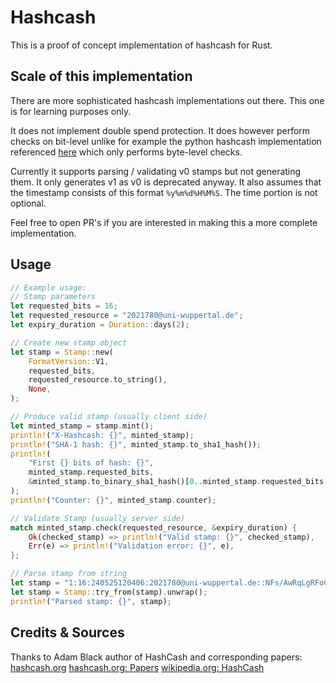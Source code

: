 # Hashcash

This is a proof of concept implementation of hashcash for Rust.

## Scale of this implementation

There are more sophisticated hashcash implementations out there. This one is for learning purposes only.

It does not implement double spend protection. It does however perform checks on bit-level unlike for example
the python hashcash implementation referenced [here](http://hashcash.org/libs/) which only performs byte-level
checks.

Currently it supports parsing / validating v0 stamps but not generating them. It only generates v1 as v0 is deprecated anyway. It also assumes that the timestamp consists of this format `%y%m%d%H%M%S`. The time portion is not optional.

Feel free to open PR's if you are interested in making this a more complete implementation.

## Usage

```rust
// Example usage:
// Stamp parameters
let requested_bits = 16;
let requested_resource = "2021780@uni-wuppertal.de";
let expiry_duration = Duration::days(2);

// Create new stamp object
let stamp = Stamp::new(
    FormatVersion::V1,
    requested_bits,
    requested_resource.to_string(),
    None,
);

// Produce valid stamp (usually client side)
let minted_stamp = stamp.mint();
println!("X-Hashcash: {}", minted_stamp);
println!("SHA-1 hash: {}", minted_stamp.to_sha1_hash());
println!(
    "First {} bits of hash: {}",
    minted_stamp.requested_bits,
    &minted_stamp.to_binary_sha1_hash()[0..minted_stamp.requested_bits as usize]
);
println!("Counter: {}", minted_stamp.counter);

// Validate Stamp (usually server side)
match minted_stamp.check(requested_resource, &expiry_duration) {
    Ok(checked_stamp) => println!("Valid stamp: {}", checked_stamp),
    Err(e) => println!("Validation error: {}", e),
};

// Parse stamp from string
let stamp = "1:16:240525120406:2021780@uni-wuppertal.de::NFs/AwRqLgRFoCXRI7aajw==:MTExMTAwMTEwMTExMTAwMDAw".to_string();
let stamp = Stamp::try_from(stamp).unwrap();
println!("Parsed stamp: {}", stamp);
```

## Credits & Sources

Thanks to Adam Black author of HashCash and corresponding papers:
[hashcash.org](http://hashcash.org/)
[hashcash.org: Papers](http://hashcash.org/papers/)
[wikipedia.org: HashCash](https://en.wikipedia.org/w/index.php?title=Hashcash&oldid=1224409252)